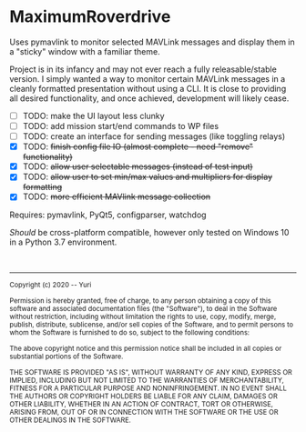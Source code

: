 # MaximumRoverdrive

Uses pymavlink to monitor selected MAVLink messages and display them in a "sticky" window with a familiar theme.

Project is in its infancy and may not ever reach a fully releasable/stable version.  I simply wanted a way to monitor certain MAVLink messages in a cleanly formatted presentation without using a CLI.  It is close to providing all desired functionality, and once achieved, development will likely cease.

- [ ] TODO: make the UI layout less clunky
- [ ] TODO: add mission start/end commands to WP files
- [ ] TODO: create an interface for sending messages (like toggling relays)
- [x] TODO: ~~finish config file IO (almost complete - need "remove" functionality)~~
- [x] TODO: ~~allow user selectable messages (instead of test input)~~
- [x] TODO: ~~allow user to set min/max values and multipliers for display formatting~~
- [x] TODO: ~~more efficient MAVlink message collection~~

Requires: pymavlink, PyQt5, configparser, watchdog

_Should_ be cross-platform compatible, however only tested on Windows 10 in a Python 3.7 environment.

<br><hr>
<sup>Copyright (c) 2020 -- Yuri
<br><br>
Permission is hereby granted, free of charge, to any person obtaining a copy of this software and associated documentation files (the "Software"), to deal in the Software without restriction, including without limitation the rights to use, copy, modify, merge, publish, distribute, sublicense, and/or sell copies of the Software, and to permit persons to whom the Software is furnished to do so, subject to the following conditions:
<br><br>
The above copyright notice and this permission notice shall be included in all copies or substantial portions of the Software.
<br><br>
THE SOFTWARE IS PROVIDED "AS IS", WITHOUT WARRANTY OF ANY KIND, EXPRESS OR IMPLIED, INCLUDING BUT NOT LIMITED TO THE WARRANTIES OF MERCHANTABILITY, FITNESS FOR A PARTICULAR PURPOSE AND NONINFRINGEMENT. IN NO EVENT SHALL THE AUTHORS OR COPYRIGHT HOLDERS BE LIABLE FOR ANY CLAIM, DAMAGES OR OTHER LIABILITY, WHETHER IN AN ACTION OF CONTRACT, TORT OR OTHERWISE, ARISING FROM, OUT OF OR IN CONNECTION WITH THE SOFTWARE OR THE USE OR OTHER DEALINGS IN THE SOFTWARE.</sup>
